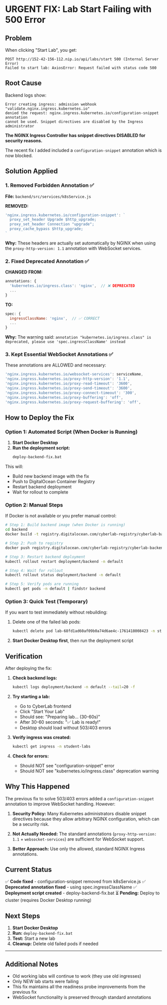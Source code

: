 # URGENT FIX: Lab Start Failing with 500 Error

## Problem
When clicking "Start Lab", you get:
```
POST http://152-42-156-112.nip.io/api/labs/start 500 (Internal Server Error)
Failed to start lab: AxiosError: Request failed with status code 500
```

## Root Cause
Backend logs show:
```
Error creating ingress: admission webhook "validate.nginx.ingress.kubernetes.io" 
denied the request: nginx.ingress.kubernetes.io/configuration-snippet annotation 
cannot be used. Snippet directives are disabled by the Ingress administrator
```

**The NGINX Ingress Controller has snippet directives DISABLED for security reasons.**

The recent fix I added included a `configuration-snippet` annotation which is now blocked.

## Solution Applied

### 1. Removed Forbidden Annotation ✅

**File:** `backend/src/services/k8sService.js`

**REMOVED:**
```javascript
'nginx.ingress.kubernetes.io/configuration-snippet': `
  proxy_set_header Upgrade $http_upgrade;
  proxy_set_header Connection "upgrade";
  proxy_cache_bypass $http_upgrade;
`
```

**Why:** These headers are actually set automatically by NGINX when using the `proxy-http-version: 1.1` annotation with WebSocket services.

### 2. Fixed Deprecated Annotation ✅

**CHANGED FROM:**
```javascript
annotations: {
  'kubernetes.io/ingress.class': 'nginx',  // ❌ DEPRECATED
  ...
}
```

**TO:**
```javascript
spec: {
  ingressClassName: 'nginx',  // ✅ CORRECT
  ...
}
```

**Why:** The warning said: `annotation "kubernetes.io/ingress.class" is deprecated, please use 'spec.ingressClassName' instead`

### 3. Kept Essential WebSocket Annotations ✅

These annotations are ALLOWED and necessary:
```javascript
'nginx.ingress.kubernetes.io/websocket-services': serviceName,
'nginx.ingress.kubernetes.io/proxy-http-version': '1.1',
'nginx.ingress.kubernetes.io/proxy-read-timeout': '3600',
'nginx.ingress.kubernetes.io/proxy-send-timeout': '3600',
'nginx.ingress.kubernetes.io/proxy-connect-timeout': '300',
'nginx.ingress.kubernetes.io/proxy-buffering': 'off',
'nginx.ingress.kubernetes.io/proxy-request-buffering': 'off',
```

## How to Deploy the Fix

### Option 1: Automated Script (When Docker is Running)

1. **Start Docker Desktop**
2. **Run the deployment script:**
   ```cmd
   deploy-backend-fix.bat
   ```

This will:
- Build new backend image with the fix
- Push to DigitalOcean Container Registry
- Restart backend deployment
- Wait for rollout to complete

### Option 2: Manual Steps

If Docker is not available or you prefer manual control:

```bash
# Step 1: Build backend image (when Docker is running)
cd backend
docker build -t registry.digitalocean.com/cyberlab-registry/cyberlab-backend:latest -f ../docker/backend/Dockerfile .

# Step 2: Push to registry
docker push registry.digitalocean.com/cyberlab-registry/cyberlab-backend:latest

# Step 3: Restart backend deployment
kubectl rollout restart deployment/backend -n default

# Step 4: Wait for rollout
kubectl rollout status deployment/backend -n default

# Step 5: Verify pods are running
kubectl get pods -n default | findstr backend
```

### Option 3: Quick Test (Temporary)

If you want to test immediately without rebuilding:

1. Delete one of the failed lab pods:
   ```bash
   kubectl delete pod lab-68fd1ad60af09b0a74d6ae4c-1761418008423 -n student-labs
   ```

2. **Start Docker Desktop first**, then run the deployment script

## Verification

After deploying the fix:

1. **Check backend logs:**
   ```bash
   kubectl logs deployment/backend -n default --tail=20 -f
   ```

2. **Try starting a lab:**
   - Go to CyberLab frontend
   - Click "Start Your Lab"
   - Should see: "Preparing lab... (30-60s)"
   - After 30-60 seconds: "✅ Lab is ready!"
   - Desktop should load without 503/403 errors

3. **Verify ingress was created:**
   ```bash
   kubectl get ingress -n student-labs
   ```

4. **Check for errors:**
   - Should NOT see "configuration-snippet" error
   - Should NOT see "kubernetes.io/ingress.class" deprecation warning

## Why This Happened

The previous fix to solve 503/403 errors added a `configuration-snippet` annotation to improve WebSocket handling. However:

1. **Security Policy:** Many Kubernetes administrators disable snippet directives because they allow arbitrary NGINX configuration, which can be a security risk.

2. **Not Actually Needed:** The standard annotations (`proxy-http-version: 1.1` + `websocket-services`) are sufficient for WebSocket support.

3. **Better Approach:** Use only the allowed, standard NGINX Ingress annotations.

## Current Status

✅ **Code fixed** - configuration-snippet removed from k8sService.js
✅ **Deprecated annotation fixed** - using spec.ingressClassName
✅ **Deployment script created** - deploy-backend-fix.bat
⏳ **Pending:** Deploy to cluster (requires Docker Desktop running)

## Next Steps

1. **Start Docker Desktop**
2. **Run:** `deploy-backend-fix.bat`
3. **Test:** Start a new lab
4. **Cleanup:** Delete old failed pods if needed

---

## Additional Notes

- Old working labs will continue to work (they use old ingresses)
- Only NEW lab starts were failing
- This fix maintains all the readiness probe improvements from the previous fix
- WebSocket functionality is preserved through standard annotations
